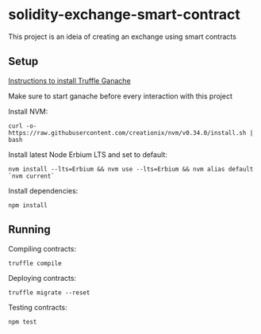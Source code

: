 # solidity-exchange-smart-contract

This project is an ideia of creating an exchange using smart contracts

## Setup

[Instructions to install Truffle Ganache](https://www.trufflesuite.com/ganache)

Make sure to start ganache before every interaction with this project

Install NVM:

```
curl -o- https://raw.githubusercontent.com/creationix/nvm/v0.34.0/install.sh | bash
```

Install latest Node Erbium LTS and set to default:

```
nvm install --lts=Erbium && nvm use --lts=Erbium && nvm alias default `nvm current`
```

Install dependencies:

```
npm install
```

## Running

Compiling contracts:

```
truffle compile
```

Deploying contracts:

```
truffle migrate --reset
```

Testing contracts:

```
npm test
```

